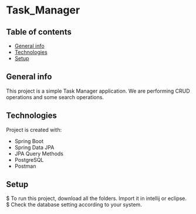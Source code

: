 # Task_Manager

## Table of contents
* [General info](#general-info)
* [Technologies](#technologies)
* [Setup](#setup)

## General info
This project is a simple Task Manager application. We are performing CRUD operations and some search operations.
	
## Technologies
Project is created with:
* Spring Boot
* Spring Data JPA
* JPA Query Methods
* PostgreSQL
* Postman
	
## Setup
$ To run this project, download all the folders. Import it in intellij or eclipse.                                                                                                 
$ Check the database setting according to your system.
